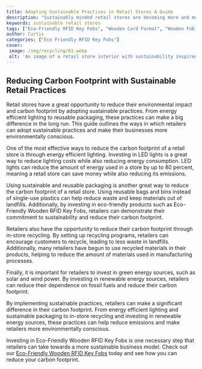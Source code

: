 ```yaml
---
title: Adopting Sustainable Practices in Retail Stores A Guide
description: "Sustainably minded retail stores are becoming more and more popular - find out the steps to successfully adopting sustainable practices in your own store From energy and water conservation to recycling and waste reduction learn the key strategies for a more environmentally conscious business"
keywords: sustainable retail stores
tags: ["Eco-Friendly RFID Key Fobs", "Wooden Card Format", "Wooden Fob Format", "Retail Stores"]
author: Curtis
categories: ["Eco Friendly RFID Key Fobs"]
cover: 
 image: /img/recycling/61.webp
 alt: 'An image of a retail store interior with sustainability inspired signage and displays highlighting sustainable practices in retail stores'
---
```

## Reducing Carbon Footprint with Sustainable Retail Practices
Retail stores have a great opportunity to reduce their environmental impact and carbon footprint by adopting sustainable practices. From energy efficient lighting to reusable packaging, these practices can make a big difference in the long run. This guide outlines the ways in which retailers can adopt sustainable practices and make their businesses more environmentally conscious.

One of the most effective ways to reduce the carbon footprint of a retail store is through energy efficient lighting. Investing in LED lights is a great way to reduce lighting costs while also reducing energy consumption. LED lights can reduce the amount of energy used in a store by up to 80 percent, meaning a retail store can save money while also reducing its emissions.

Using sustainable and reusable packaging is another great way to reduce the carbon footprint of a retail store. Using reusable bags and bins instead of single-use plastics can help reduce waste and keep materials out of landfills. Additionally, by investing in eco-friendly products such as Eco-Friendly Wooden RFID Key Fobs, retailers can demonstrate their commitment to sustainability and reduce their carbon footprint.

Retailers also have the opportunity to reduce their carbon footprint through in-store recycling. By setting up recycling programs, retailers can encourage customers to recycle, leading to less waste in landfills. Additionally, many retailers have begun to use recycled materials in their products, helping to reduce the amount of materials used in manufacturing processes.

Finally, it is important for retailers to invest in green energy sources, such as solar and wind power. By investing in renewable energy sources, retailers can reduce their dependence on fossil fuels and reduce their carbon footprint.

By implementing sustainable practices, retailers can make a significant difference in their carbon footprint. From energy efficient lighting and sustainable packaging to in-store recycling and investing in renewable energy sources, these practices can help reduce emissions and make retailers more environmentally conscious. 

Investing in Eco-Friendly Wooden RFID Key Fobs is one necessary step that retailers can take towards a more sustainable business model. Check out our [Eco-Friendly Wooden RFID Key Fobs](/eco-friendly-rfid-key-fobs) today and see how you can reduce your carbon footprint.
